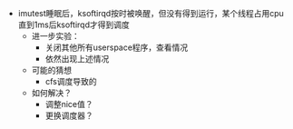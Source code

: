 - imutest睡眠后，ksoftirqd按时被唤醒，但没有得到运行，某个线程占用cpu直到1ms后ksoftirqd才得到调度
	- 进一步实验：
		- 关闭其他所有userspace程序，查看情况
		- 依然出现上述情况
	- 可能的猜想
		- cfs调度导致的
	- 如何解决？
		- 调整nice值？
		- 更换调度器？